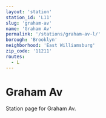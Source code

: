 ```yaml
---
layout: 'station'
station_id: 'L11'
slug: 'graham-av'
name: 'Graham Av'
permalink: '/stations/graham-av-l/'
borough: 'Brooklyn'
neighborhood: 'East Williamsburg'
zip_code: '11211'
routes:
  - L
---
```

# Graham Av

Station page for Graham Av.
